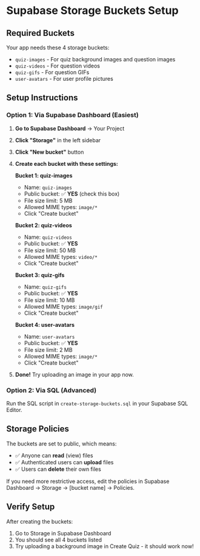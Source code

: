 # Supabase Storage Buckets Setup

## Required Buckets

Your app needs these 4 storage buckets:
- `quiz-images` - For quiz background images and question images
- `quiz-videos` - For question videos
- `quiz-gifs` - For question GIFs
- `user-avatars` - For user profile pictures

## Setup Instructions

### Option 1: Via Supabase Dashboard (Easiest)

1. **Go to Supabase Dashboard** → Your Project
2. **Click "Storage"** in the left sidebar
3. **Click "New bucket"** button
4. **Create each bucket with these settings:**

   **Bucket 1: quiz-images**
   - Name: `quiz-images`
   - Public bucket: ✅ **YES** (check this box)
   - File size limit: 5 MB
   - Allowed MIME types: `image/*`
   - Click "Create bucket"

   **Bucket 2: quiz-videos**
   - Name: `quiz-videos`
   - Public bucket: ✅ **YES**
   - File size limit: 50 MB
   - Allowed MIME types: `video/*`
   - Click "Create bucket"

   **Bucket 3: quiz-gifs**
   - Name: `quiz-gifs`
   - Public bucket: ✅ **YES**
   - File size limit: 10 MB
   - Allowed MIME types: `image/gif`
   - Click "Create bucket"

   **Bucket 4: user-avatars**
   - Name: `user-avatars`
   - Public bucket: ✅ **YES**
   - File size limit: 2 MB
   - Allowed MIME types: `image/*`
   - Click "Create bucket"

5. **Done!** Try uploading an image in your app now.

### Option 2: Via SQL (Advanced)

Run the SQL script in `create-storage-buckets.sql` in your Supabase SQL Editor.

## Storage Policies

The buckets are set to public, which means:
- ✅ Anyone can **read** (view) files
- ✅ Authenticated users can **upload** files
- ✅ Users can **delete** their own files

If you need more restrictive access, edit the policies in Supabase Dashboard → Storage → [bucket name] → Policies.

## Verify Setup

After creating the buckets:
1. Go to Storage in Supabase Dashboard
2. You should see all 4 buckets listed
3. Try uploading a background image in Create Quiz - it should work now!
